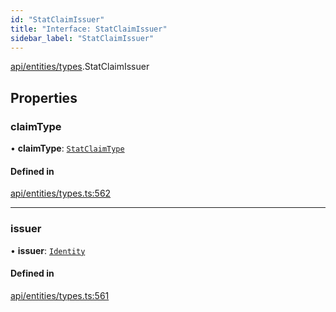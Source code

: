 ```yaml
---
id: "StatClaimIssuer"
title: "Interface: StatClaimIssuer"
sidebar_label: "StatClaimIssuer"
---
```


[api/entities/types](../../../../../modules/API/Entities/Types/Types.md).StatClaimIssuer

## Properties

### claimType

• **claimType**: [`StatClaimType`](../../../../../modules/API/Entities/Types/Types.md#statclaimtype)

#### Defined in

[api/entities/types.ts:562](https://github.com/PolymeshAssociation/polymesh-sdk/blob/995f17653/src/api/entities/types.ts#L562)

___

### issuer

• **issuer**: [`Identity`](../../../../../classes/API/Entities/Identity/Identity.md)

#### Defined in

[api/entities/types.ts:561](https://github.com/PolymeshAssociation/polymesh-sdk/blob/995f17653/src/api/entities/types.ts#L561)
